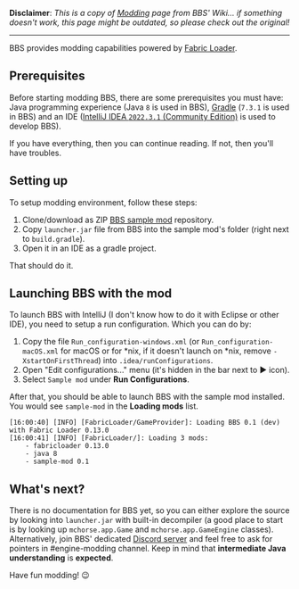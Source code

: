 **Disclaimer**: *This is a copy of [Modding](https://github.com/mchorse/bbs/wiki/Modding) page from BBS' Wiki... if something doesn't work, this page might be outdated, so please check out the original!*

---

BBS provides modding capabilities powered by [Fabric Loader](https://fabricmc.net/wiki/documentation:fabric_loader).

## Prerequisites

Before starting modding BBS, there are some prerequisites you must have: Java programming experience (Java `8` is used in BBS), [Gradle](https://gradle.org/releases/) (`7.3.1` is used in BBS) and an IDE ([IntelliJ IDEA `2022.3.1` (Community Edition)](https://www.jetbrains.com/idea/download/#section=windows) is used to develop BBS).

If you have everything, then you can continue reading. If not, then you'll have troubles.

## Setting up

To setup modding environment, follow these steps:

1. Clone/download as ZIP [BBS sample mod](https://github.com/mchorse/bbs-sample-mod) repository.
2. Copy `launcher.jar` file from BBS into the sample mod's folder (right next to `build.gradle`).
3. Open it in an IDE as a gradle project.

That should do it.

## Launching BBS with the mod

To launch BBS with IntelliJ (I don't know how to do it with Eclipse or other IDE), you need to setup a run configuration. Which you can do by:

1. Copy the file `Run_configuration-windows.xml` (or `Run_configuration-macOS.xml` for macOS or for *nix, if it doesn't launch on *nix, remove `-XstartOnFirstThread`) into `.idea/runConfigurations`.
2. Open "Edit configurations..." menu (it's hidden in the bar next to ▶ icon).
3. Select `Sample mod` under **Run Configurations**.

After that, you should be able to launch BBS with the sample mod installed. You would see `sample-mod` in the **Loading mods** list.

```
[16:00:40] [INFO] [FabricLoader/GameProvider]: Loading BBS 0.1 (dev) with Fabric Loader 0.13.0
[16:00:41] [INFO] [FabricLoader/]: Loading 3 mods:
	- fabricloader 0.13.0
	- java 8
	- sample-mod 0.1
```

## What's next?

There is no documentation for BBS yet, so you can either explore the source by looking into `launcher.jar` with built-in decompiler (a good place to start is by looking up `mchorse.app.Game` and `mchorse.app.GameEngine` classes). Alternatively, join BBS' dedicated [Discord server](https://discord.gg/N7ZZyNd4UC) and feel free to ask for pointers in #engine-modding channel. Keep in mind that **intermediate Java understanding** is **expected**.

Have fun modding! 😉 